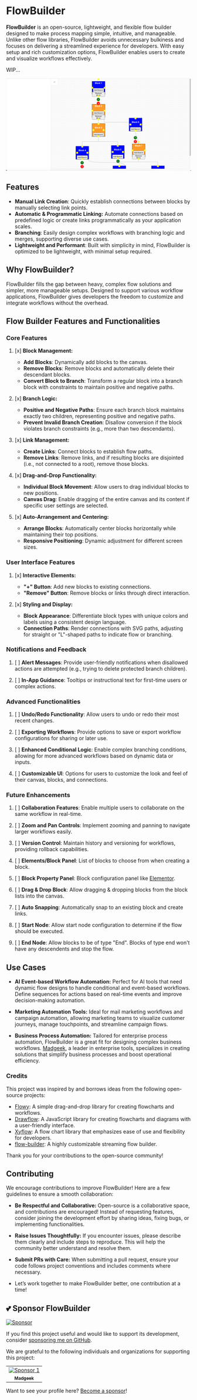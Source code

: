 # FlowBuilder

**FlowBuilder** is an open-source, lightweight, and flexible flow builder designed to make process mapping simple,
intuitive, and manageable. Unlike other flow libraries, FlowBuilder avoids unnecessary bulkiness and focuses on
delivering a streamlined experience for developers. With easy setup and rich customization options, FlowBuilder enables
users to create and visualize workflows effectively.

WIP...

![Work In Progress](screenshots/screenshot-2.png)

## Features

- **Manual Link Creation**: Quickly establish connections between blocks by manually selecting link points.
- **Automatic & Programmatic Linking:** Automate connections based on predefined logic or create links programmatically
  as your application scales.
- **Branching**: Easily design complex workflows with branching logic and merges, supporting diverse use cases.
- **Lightweight and Performant**: Built with simplicity in mind, FlowBuilder is optimized to be lightweight, with
  minimal setup required.

## Why FlowBuilder?

FlowBuilder fills the gap between heavy, complex flow solutions and simpler, more manageable setups. Designed to support
various workflow applications, FlowBuilder gives developers the freedom to customize and integrate workflows without the
overhead.

## Flow Builder Features and Functionalities

### Core Features

1. [x] **Block Management:**
    - **Add Blocks**: Dynamically add blocks to the canvas.
    - **Remove Blocks**: Remove blocks and automatically delete their descendant blocks.
    - **Convert Block to Branch**: Transform a regular block into a branch block with constraints to maintain positive
      and negative paths.

2. [x] **Branch Logic:**
    - **Positive and Negative Paths**: Ensure each branch block maintains exactly two children, representing positive
      and negative paths.
    - **Prevent Invalid Branch Creation**: Disallow conversion if the block violates branch constraints (e.g., more than
      two descendants).

3. [x] **Link Management:**
    - **Create Links**: Connect blocks to establish flow paths.
    - **Remove Links**: Remove links, and if resulting blocks are disjointed (i.e., not connected to a root), remove
      those blocks.

4. [x] **Drag-and-Drop Functionality:**
    - **Individual Block Movement**: Allow users to drag individual blocks to new positions.
    - **Canvas Drag**: Enable dragging of the entire canvas and its content if specific user settings are selected.

5. [x] **Auto-Arrangement and Centering:**
    - **Arrange Blocks**: Automatically center blocks horizontally while maintaining their top positions.
    - **Responsive Positioning**: Dynamic adjustment for different screen sizes.

### User Interface Features

1. [x] **Interactive Elements:**
    - **"+" Button**: Add new blocks to existing connections.
    - **"Remove" Button**: Remove blocks or links through direct interaction.

2. [x] **Styling and Display:**
    - **Block Appearance**: Differentiate block types with unique colors and labels using a consistent design language.
    - **Connection Paths**: Render connections with SVG paths, adjusting for straight or "L"-shaped paths to indicate
      flow or branching.

### Notifications and Feedback

1. [ ] **Alert Messages**: Provide user-friendly notifications when disallowed actions are attempted (e.g., trying to
   delete protected branch children).

2. [ ] **In-App Guidance**: Tooltips or instructional text for first-time users or complex actions.

### Advanced Functionalities

1. [ ] **Undo/Redo Functionality**: Allow users to undo or redo their most recent changes.

2. [ ] **Exporting Workflows**: Provide options to save or export workflow configurations for sharing or later use.

3. [ ] **Enhanced Conditional Logic**: Enable complex branching conditions, allowing for more advanced workflows based
   on dynamic data or inputs.

4. [ ] **Customizable UI**: Options for users to customize the look and feel of their canvas, blocks, and connections.

### Future Enhancements

1. [ ] **Collaboration Features**: Enable multiple users to collaborate on the same workflow in real-time.

2. [ ] **Zoom and Pan Controls**: Implement zooming and panning to navigate larger workflows easily.

3. [ ] **Version Control**: Maintain history and versioning for workflows, providing rollback capabilities.

4. [ ] **Elements/Block Panel**: List of blocks to choose from when creating a block.

5. [ ] **Block Property Panel**: Block configuration panel like [Elementor](https://github.com/elementor/elementor).

6. [ ] **Drag & Drop Block**: Allow dragging & dropping blocks from the block lists into the canvas.

7. [ ] **Auto Snapping**: Automatically snap to an existing block and create links.

8. [ ] **Start Node**: Allow start node configuration to determine if the flow should be executed.

9. [ ] **End Node**: Allow blocks to be of type "End". Blocks of type end won't have any descendents and stop the flow. 

## Use Cases

- **AI Event-based Workflow Automation:** Perfect for AI tools that need dynamic flow designs to handle conditional and
  event-based workflows. Define sequences for actions based on real-time events and improve decision-making automation.

- **Marketing Automation Tools:** Ideal for mail marketing workflows and campaign automation, allowing marketing teams
  to visualize customer journeys, manage touchpoints, and streamline campaign flows.

- **Business Process Automation:** Tailored for enterprise process automation, FlowBuilder is a great fit for designing
  complex business workflows. [Madgeek](https://www.madgeek.in), a leader in enterprise tools, specializes in creating
  solutions that simplify business processes and boost operational efficiency.

### Credits

This project was inspired by and borrows ideas from the following open-source projects:

- [Flowy](https://github.com/alyssaxuu/flowy): A simple drag-and-drop library for creating flowcharts and workflows.
- [Drawflow](https://github.com/jerosoler/Drawflow): A JavaScript library for creating flowcharts and diagrams with a
  user-friendly interface.
- [Xyflow](https://github.com/xyflow/xyflow): A flow chart library that emphasizes ease of use and flexibility for
  developers.
- [flow-builder](https://github.com/bytedance/flow-builder): A highly customizable streaming flow builder.

Thank you for your contributions to the open-source community!

## Contributing

We encourage contributions to improve FlowBuilder! Here are a few guidelines to ensure a smooth collaboration:

- **Be Respectful and Collaborative:** Open-source is a collaborative space, and contributions are encouraged! Instead
  of requesting features, consider joining the development effort by sharing ideas, fixing bugs, or implementing
  functionalities.
- **Raise Issues Thoughtfully:** If you encounter issues, please describe them clearly and include steps to reproduce.
  This will help the community better understand and resolve them.
- **Submit PRs with Care:** When submitting a pull request, ensure your code follows project conventions and includes
  comments where necessary.

- Let’s work together to make FlowBuilder better, one contribution at a time!

## 💕 Sponsor FlowBuilder

[![Sponsor](https://img.shields.io/badge/Sponsor-GitHub%20Sponsors-pink.svg)](https://github.com/sponsors/1Madgeek)

If you find this project useful and would like to support its development,
consider [sponsoring me on GitHub](https://github.com/sponsors/1Madgeek).

We are grateful to the following individuals and organizations for supporting this project:

<table>
  <tr>
    <td align="center">
      <a href="https://github.com/1Madgeek">
        <img src="https://avatars.githubusercontent.com/u/33049092?s=200&v=4" width="100px;" alt="Sponsor 1"/>
        <br/>
        <sub><b>Madgeek</b></sub>
      </a>
    </td>
  </tr>
</table>

Want to see your profile here? [Become a sponsor](https://github.com/sponsors/1Madgeek)!
